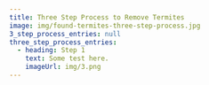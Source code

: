 ```yaml
---
title: Three Step Process to Remove Termites
image: img/found-termites-three-step-process.jpg
3_step_process_entries: null
three_step_process_entries:
  - heading: Step 1
    text: Some test here.
    imageUrl: img/3.png
---
```

